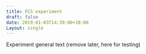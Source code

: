 ```yaml
---
title: FCS experiment
draft: false
date: 2019-01-03T14:39:00+10:00
Layout: single
---
```


Experiment general text (remove later, here for testing)
